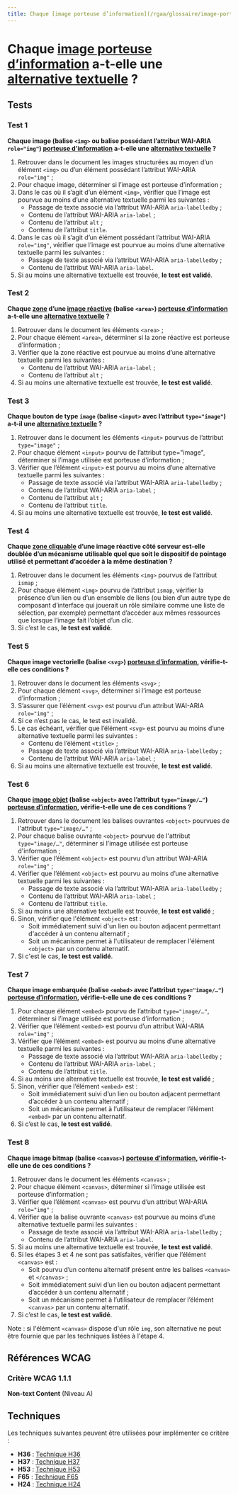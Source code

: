```yaml
---
title: Chaque [image porteuse d’information](/rgaa/glossaire/image-porteuse-d-information) a-t-elle une [alternative textuelle](/rgaa/glossaire/alternative-textuelle-image) ?
---
```


# Chaque [image porteuse d’information](/rgaa/glossaire/image-porteuse-d-information) a-t-elle une [alternative textuelle](/rgaa/glossaire/alternative-textuelle-image) ?



## Tests

### Test 1

**Chaque image (balise `<img>` ou balise possédant l’attribut WAI-ARIA `role="img"`) [porteuse d’information](/rgaa/glossaire/image-porteuse-d-information) a-t-elle une [alternative textuelle](/rgaa/glossaire/alternative-textuelle-image) ?**

1. Retrouver dans le document les images structurées au moyen d’un élément `<img>` ou d’un élément possédant l’attribut WAI-ARIA `role="img"` ;
2. Pour chaque image, déterminer si l’image est porteuse d’information ;
3. Dans le cas où il s’agit d’un élément `<img>`, vérifier que l’image est pourvue au moins d’une alternative textuelle parmi les suivantes :
   - Passage de texte associé via l’attribut WAI-ARIA `aria-labelledby` ;
   - Contenu de l’attribut WAI-ARIA `aria-label` ;
   - Contenu de l’attribut `alt` ;
   - Contenu de l’attribut `title`.
4. Dans le cas où il s’agit d’un élément possédant l’attribut WAI-ARIA `role="img"`, vérifier que l’image est pourvue au moins d’une alternative textuelle parmi les suivantes :
   - Passage de texte associé via l’attribut WAI-ARIA `aria-labelledby` ;
   - Contenu de l’attribut WAI-ARIA `aria-label`.
5. Si au moins une alternative textuelle est trouvée, **le test est validé**.

### Test 2

**Chaque [zone](/rgaa/glossaire/zone-d-une-image-reactive) d’une [image réactive](/rgaa/glossaire/image-reactive) (balise `<area>`) [porteuse d’information](/rgaa/glossaire/image-porteuse-d-information) a-t-elle une [alternative textuelle](/rgaa/glossaire/alternative-textuelle-image) ?**

1. Retrouver dans le document les éléments `<area>` ;
2. Pour chaque élément `<area>`, déterminer si la zone réactive est porteuse d’information ;
3. Vérifier que la zone réactive est pourvue au moins d’une alternative textuelle parmi les suivantes :
   - Contenu de l’attribut WAI-ARIA `aria-label` ;
   - Contenu de l’attribut `alt` ;
4. Si au moins une alternative textuelle est trouvée, **le test est validé**.

### Test 3

**Chaque bouton de type `image` (balise `<input>` avec l’attribut `type="image"`) a-t-il une [alternative textuelle](/rgaa/glossaire/alternative-textuelle-image) ?**

1. Retrouver dans le document les éléments `<input>` pourvus de l’attribut `type="image"` ;
2. Pour chaque élément `<input>` pourvu de l’attribut type="image", déterminer si l’image utilisée est porteuse d’information ;
3. Vérifier que l’élément `<input>` est pourvu au moins d’une alternative textuelle parmi les suivantes :
   - Passage de texte associé via l’attribut WAI-ARIA `aria-labelledby` ;
   - Contenu de l’attribut WAI-ARIA `aria-label` ;
   - Contenu de l’attribut `alt` ;
   - Contenu de l’attribut `title`.
4. Si au moins une alternative textuelle est trouvée, **le test est validé**.

### Test 4

**Chaque [zone cliquable](/rgaa/glossaire/zone-cliquable) d’une image réactive côté serveur est-elle doublée d’un mécanisme utilisable quel que soit le dispositif de pointage utilisé et permettant d’accéder à la même destination ?**

1. Retrouver dans le document les éléments `<img>` pourvus de l’attribut `ismap` ;
2. Pour chaque élément `<img>` pourvu de l’attribut `ismap`, vérifier la présence d’un lien ou d’un ensemble de liens (ou bien d’un autre type de composant d’interface qui jouerait un rôle similaire comme une liste de sélection, par exemple) permettant d’accéder aux mêmes ressources que lorsque l’image fait l’objet d’un clic.
3. Si c’est le cas, **le test est validé**.

### Test 5

**Chaque image vectorielle (balise `<svg>`) [porteuse d’information](/rgaa/glossaire/image-porteuse-d-information), vérifie-t-elle ces conditions ?**

1. Retrouver dans le document les éléments `<svg>` ;
2. Pour chaque élément `<svg>`, déterminer si l’image est porteuse d’information ;
3. S’assurer que l’élément `<svg>` est pourvu d’un attribut WAI-ARIA `role="img"` ;
4. Si ce n’est pas le cas, le test est invalidé.
5. Le cas échéant, vérifier que l’élément `<svg>` est pourvu au moins d’une alternative textuelle parmi les suivantes :
   - Contenu de l’élément `<title>` ;
   - Passage de texte associé via l’attribut WAI-ARIA `aria-labelledby` ;
   - Contenu de l’attribut WAI-ARIA `aria-label` ;
6. Si au moins une alternative textuelle est trouvée, **le test est validé**.

### Test 6

**Chaque [image objet](/rgaa/glossaire/image-objet) (balise `<object>` avec l’attribut `type="image/…"`) [porteuse d’information](/rgaa/glossaire/image-porteuse-d-information), vérifie-t-elle une de ces conditions ?**

1. Retrouver dans le document les balises ouvrantes `<object>` pourvues de l'attribut `type="image/…"` ;
2. Pour chaque balise ouvrante `<object>` pourvue de l'attribut `type="image/…"`, déterminer si l’image utilisée est porteuse d'information ;
3. Vérifier que l’élément `<object>` est pourvu d’un attribut WAI-ARIA `role="img"` ;
4. Vérifier que l’élément `<object>` est pourvu au moins d’une alternative textuelle parmi les suivantes :
   - Passage de texte associé via l’attribut WAI-ARIA `aria-labelledby` ;
   - Contenu de l’attribut WAI-ARIA `aria-label` ;
   - Contenu de l’attribut `title`.
5. Si au moins une alternative textuelle est trouvée, **le test est validé** ;
6. Sinon, vérifier que l'élément `<object>` est :
   - Soit immédiatement suivi d'un lien ou bouton adjacent permettant d'accéder à un contenu alternatif ;
   - Soit un mécanisme permet à l'utilisateur de remplacer l'élément `<object>` par un contenu alternatif.
7. Si c'est le cas, **le test est validé**.

### Test 7

**Chaque image embarquée (balise `<embed>` avec l’attribut `type="image/…"`) [porteuse d’information](/rgaa/glossaire/image-porteuse-d-information), vérifie-t-elle une de ces conditions ?**

1. Pour chaque élément `<embed>` pourvu de l’attribut `type="image/…"`, déterminer si l’image utilisée est porteuse d’information ;
2. Vérifier que l’élément `<embed>` est pourvu d’un attribut WAI-ARIA `role="img"` ;
3. Vérifier que l’élément `<embed>` est pourvu au moins d’une alternative textuelle parmi les suivantes :
   - Passage de texte associé via l’attribut WAI-ARIA `aria-labelledby` ;
   - Contenu de l’attribut WAI-ARIA `aria-label` ;
   - Contenu de l’attribut `title`.
4. Si au moins une alternative textuelle est trouvée, **le test est validé** ;
5. Sinon, vérifier que l’élément `<embed>` est :
   - Soit immédiatement suivi d’un lien ou bouton adjacent permettant d’accéder à un contenu alternatif ;
   - Soit un mécanisme permet à l’utilisateur de remplacer l’élément `<embed>` par un contenu alternatif.
6. Si c’est le cas, **le test est validé**.

### Test 8

**Chaque image bitmap (balise `<canvas>`) [porteuse d’information](/rgaa/glossaire/image-porteuse-d-information), vérifie-t-elle une de ces conditions ?**

1. Retrouver dans le document les éléments `<canvas>` ;
2. Pour chaque élément `<canvas>`, déterminer si l’image utilisée est porteuse d’information ;
3. Vérifier que l’élément `<canvas>` est pourvu d’un attribut WAI-ARIA `role="img"` ;
4. Vérifier que la balise ouvrante `<canvas>` est pourvue au moins d’une alternative textuelle parmi les suivantes :
   - Passage de texte associé via l’attribut WAI-ARIA `aria-labelledby` ;
   - Contenu de l’attribut WAI-ARIA `aria-label`.
5. Si au moins une alternative textuelle est trouvée, **le test est validé**.
6. Si les étapes 3 et 4 ne sont pas satisfaites, vérifier que l’élément `<canvas>` est :
   - Soit pourvu d’un contenu alternatif présent entre les balises `<canvas>` et `</canvas>` ;
   - Soit immédiatement suivi d’un lien ou bouton adjacent permettant d’accéder à un contenu alternatif ;
   - Soit un mécanisme permet à l’utilisateur de remplacer l’élément `<canvas>` par un contenu alternatif.
7. Si c’est le cas, **le test est validé**.

Note : si l'élément `<canvas>` dispose d'un rôle `img`, son alternative ne peut  être fournie que par les techniques listées à l'étape 4.



## Références WCAG

### Critère WCAG 1.1.1

**Non-text Content** (Niveau A)



## Techniques

Les techniques suivantes peuvent être utilisées pour implémenter ce critère :

- **H36** : [Technique H36](https://www.w3.org/WAI/WCAG21/Techniques/html/H36)
- **H37** : [Technique H37](https://www.w3.org/WAI/WCAG21/Techniques/html/H37)
- **H53** : [Technique H53](https://www.w3.org/WAI/WCAG21/Techniques/html/H53)
- **F65** : [Technique F65](https://www.w3.org/WAI/WCAG21/Techniques/html/F65)
- **H24** : [Technique H24](https://www.w3.org/WAI/WCAG21/Techniques/html/H24)
